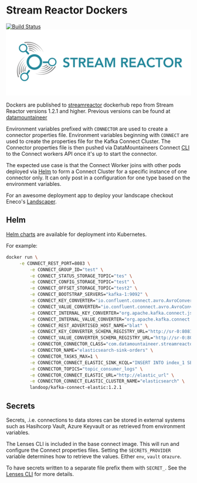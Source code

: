 # Stream Reactor Dockers

[![Build Status](https://travis-ci.org/lensesio/stream-reactor-dockers.svg?branch=master)](https://travis-ci.org/lensesio/stream-reactor-dockers)
![Alt text](streamreactor-logo.png)

Dockers are published
to [streamreactor](https://cloud.docker.com/u/streamreactor/repository/list)
dockerhub repo from Stream Reactor versions 1.2.1 and higher. Previous versions
can be found
at [datamountaineer](https://cloud.docker.com/u/datamountaineer/repository/list)

Environment variables prefixed with `CONNECTOR` are used to create a connector
properties file. Environment variables beginning with `CONNECT` are used to
create the properties file for the Kafka Connect Cluster. The Connector
properties file is then pushed via DataMountaineers
Connect [CLI](https://github.com/landoop/kafka-connect-tools) to the Connect
workers API once it's up to start the connector.

The expected use case is that the Connect Worker joins with other pods deployed
via [Helm](https://helm.sh/) to form a Connect Cluster for a specific instance
of one connector only. It can only post in a configuration for one type based on
the environment variables.

For an awesome deployment app to deploy your landscape checkout
Eneco's [Landscaper](https://github.com/Eneco/landscaper).

## Helm

[Helm charts](https://github.com/landoop/kafka-helm-charts) are available for
deployment into Kubernetes.

For example:
```bash
docker run \
     -e CONNECT_REST_PORT=8083 \
         -e CONNECT_GROUP_ID="test" \
         -e CONNECT_STATUS_STORAGE_TOPIC="tes" \
         -e CONNECT_CONFIG_STORAGE_TOPIC="test" \
         -e CONNECT_OFFSET_STORAGE_TOPIC="test2" \
         -e CONNECT_BOOTSTRAP_SERVERS="kafka-1:9092" \
         -e CONNECT_KEY_CONVERTER="io.confluent.connect.avro.AvroConverter" \
         -e CONNECT_VALUE_CONVERTER="io.confluent.connect.avro.AvroConverter" \
         -e CONNECT_INTERNAL_KEY_CONVERTER="org.apache.kafka.connect.json.JsonConverter" \
         -e CONNECT_INTERNAL_VALUE_CONVERTER="org.apache.kafka.connect.json.JsonConverter" \
         -e CONNECT_REST_ADVERTISED_HOST_NAME="blat" \
         -e CONNECT_KEY_CONVERTER_SCHEMA_REGISTRY_URL="http://sr-0:8081" \
         -e CONNECT_VALUE_CONVERTER_SCHEMA_REGISTRY_URL="http://sr-0:8081" \
         -e CONNECTOR_CONNECTOR_CLASS="com.datamountaineer.streamreactor.connect.elastic.ElasticSinkConnector" \
         -e CONNECTOR_NAME="elasticsearch-sink-orders" \
         -e CONNECTOR_TASKS_MAX=1 \
         -e CONNECTOR_CONNECT_ELASTIC_SINK_KCQL="INSERT INTO index_1 SELECT * FROM orders-topic" \
         -e CONNECTOR_TOPICS="topic_consumer_logs" \
         -e CONNECTOR_CONNECT_ELASTIC_URL="http://elastic_url" \
         -e CONNECTOR_CONNECT_ELASTIC_CLUSTER_NAME="elasticsearch" \
         landoop/kafka-connect-elastic:1.2.1
```

## Secrets

Secrets, .i.e. connections to data stores can be stored in external systems such
as Hasihcorp Vault, Azure Keyvault or as retrieved from environment variables.

The Lenses CLI is included in the base connect image. This will run and
configure the Connect properties files. Setting the `SECRETS_PROVIDER` variable
determines how to retrieve the values. Either `env`, `vault` or`azure`.

To have secrets written to a separate file prefix them with `SECRET_`. See
the [Lenses CLI](https://docs.lenses.io/dev/lenses-cli/index.html#) for more
details.
